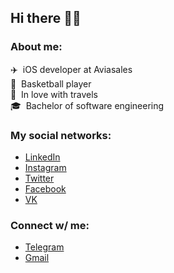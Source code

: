 ## Hi there 👋🏻 

### About me:
✈️ &nbsp;iOS developer at Aviasales<br>
🏀 &nbsp;Basketball player<br>
🌊 &nbsp;In love with travels<br>
🎓 &nbsp;Bachelor of software engineering

### My social networks:
- [LinkedIn](https://www.linkedin.com/in/artyomzagoskin/)
- [Instagram](https://www.instagram.com/tyoma_zago/)
- [Twitter](https://www.twitter.com/MrZzzago)
- [Facebook](https://www.facebook.com/artyom.zagoskin.54/)
- [VK](https://www.vk.com/inxel)

### Connect w/ me:
- [Telegram](https://www.t.me/Arty_Zago)
- [Gmail](mailto:artyzago@gmail.com)

<!--
**Inxel/Inxel** is a ✨ _special_ ✨ repository because its `README.md` (this file) appears on your GitHub profile.

Here are some ideas to get you started:

- 🔭 I’m currently working on ...
- 🌱 I’m currently learning ...
- 👯 I’m looking to collaborate on ...
- 🤔 I’m looking for help with ...
- 💬 Ask me about ...
- 📫 How to reach me: ...
- 😄 Pronouns: ...
- ⚡ Fun fact: ...
-->
